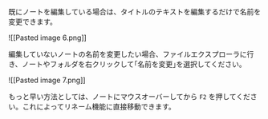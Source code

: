 既にノートを編集している場合は、タイトルのテキストを編集するだけで名前を変更できます。

![[Pasted image 6.png]]

編集していないノートの名前を変更したい場合、ファイルエクスプローラに行き、ノートやフォルダを右クリックして｢名前を変更｣を選択してください。

![[Pasted image 7.png]]

もっと早い方法としては、ノートにマウスオーバーしてから `F2` を押してください。これによってリネーム機能に直接移動できます。